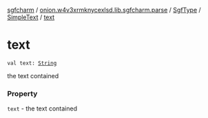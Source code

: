 [sgfcharm](../../../index.md) / [onion.w4v3xrmknycexlsd.lib.sgfcharm.parse](../../index.md) / [SgfType](../index.md) / [SimpleText](index.md) / [text](./text.md)

# text

`val text: `[`String`](https://kotlinlang.org/api/latest/jvm/stdlib/kotlin/-string/index.html)

the text contained

### Property

`text` - the text contained